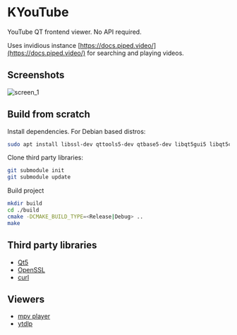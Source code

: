 # KYouTube
YouTube QT frontend viewer. No API required.

Uses invidious instance [https://docs.piped.video/](https://docs.piped.video/) for searching and playing videos.

## Screenshots
![screen_1](https://github.com/dyatlovk/kytube/assets/4923502/f9d0775c-f808-41b2-bffc-da03b8ea20a4)

## Build from scratch
Install dependencies. For Debian based distros:
```bash
sudo apt install libssl-dev qttools5-dev qtbase5-dev libqt5gui5 libqt5core5a libqt5widgets5 cmake
```

Clone third party libraries:
```bash
git submodule init
git submodule update
```

Build project
```bash
mkdir build
cd ./build
cmake -DCMAKE_BUILD_TYPE=<Release|Debug> ..
make
```
## Third party libraries
* [Qt5](https://qt.io)
* [OpenSSL](https://www.openssl.org/)
* [curl](https://curl.se/)

## Viewers
* [mpv player](https://mpv.io/)
* [ytdlp](https://github.com/yt-dlp/yt-dlp)
